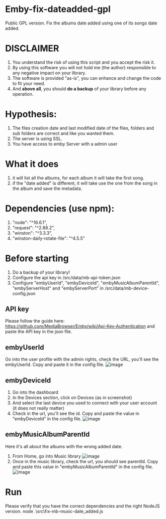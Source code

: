 # Emby-fix-dateadded-gpl
Public GPL version. Fix the albums date added using one of its songs date added.

# DISCLAIMER
1. You understand the risk of using this script and you accept the risk it.
2. By using this software you will not hold me (the author) responsible to any negative impact on your library.
3. The software is provided "as-is", you can enhance and change the code to fit your need.
4. And **above all**, you should **do a backup** of your library before any operation.

# Hypothesis:
  1. The files creation date and last modified date of the files, folders and sub folders are correct and like you wanted them.
  2. The server is using SSL.
  3. You have access to emby Server with a admin user

# What it does
1. it will list all the albums, for each album it will take the first song.
2. if the "date added" is different, it will take use the one from the song in the album and save the metadata.
  
# Dependencies (use npm):
1. "node": "^16.6.1",
2. "request": "^2.88.2",
3. "winston": "^3.3.3",
4. "winston-daily-rotate-file": "^4.5.5"

# Before starting
1. Do a backup of your library!
2. Configure the api key in /src/data/mb-api-token.json
3. Configure "embyUserId", "embyDeviceId", "embyMusicAlbumParentId", "embyServerHost" and "embyServerPort" in /src/data/mb-device-config.json

## API key
Please follow the guide here: https://github.com/MediaBrowser/Emby/wiki/Api-Key-Authentication and paste the API key in the json file.

## embyUserId
Go into the user profile with the admin rights, check the URL, you'll see the embyUserId. Copy and paste it in the config file.
![image](https://user-images.githubusercontent.com/6174175/129602888-fd707862-3f0a-41be-bb46-46ab1fc86a4c.png)


## embyDeviceId
1. Go into the dashboard
2. In the Devices section, click on Devices (as in screenshot)
3. And select the last device you used to connect with your user account (it does not really matter)
4. Check in the url, you'll see the id. Copy and paste the value in "embyDeviceId" in the config file.
![image](https://user-images.githubusercontent.com/6174175/129601418-044b7076-4c96-4571-a8aa-5e0ab9fd5400.png)

## embyMusicAlbumParentId
Here it's all about the albums with the wrong added date.
1. From Home, go into Music library
![image](https://user-images.githubusercontent.com/6174175/129601648-5cf32abd-ea73-44d1-a1f5-e107b907c998.png)
2. Once in the music library, check the url, you should see parentId. Copy and paste this value in "embyMusicAlbumParentId" in the config file.
![image](https://user-images.githubusercontent.com/6174175/129787441-f820c56e-76b9-47f6-aa55-cc0ce2fc04c1.png)


# Run
Please verify that you have the correct dependencies and the right NodeJS version.
node .\src\fix-mb-music-date_added.js
